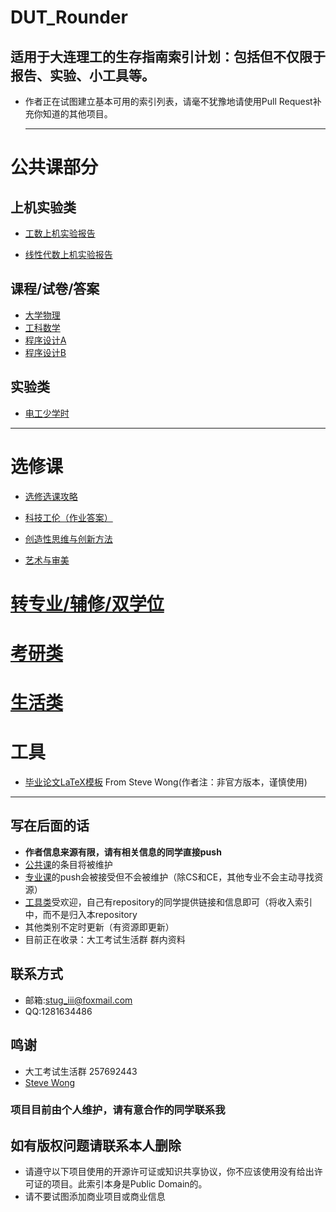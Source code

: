 # DUT_Rounder

## 适用于大连理工的生存指南索引计划：包括但不仅限于报告、实验、小工具等。

- 作者正在试图建立基本可用的索引列表，请毫不犹豫地请使用Pull Request补充你知道的其他项目。

  ---

# 公共课部分
## 上机实验类
- [工数上机实验报告](https://github.com/StuGRua/DUT_Rounder/tree/master/flies/public_courses/工科数学分析上机实验)  

 - [线性代数上机实验报告](https://github.com/StuGRua/DUT_Rounder/tree/master/flies/public_courses/线性代数上机实验) 



 ## 课程/试卷/答案
 - [大学物理](https://github.com/StuGRua/DUT_Rounder/tree/master/flies/public_courses/%E5%A4%A7%E5%AD%A6%E7%89%A9%E7%90%86)
 - [工科数学](https://github.com/StuGRua/DUT_Rounder/tree/master/flies/public_courses/%E5%B7%A5%E7%A7%91%E6%95%B0%E5%AD%A6)
- [程序设计A](https://github.com/StuGRua/DUT_Rounder/tree/master/flies/public_courses/程序设计A)
 - [程序设计B](https://github.com/StuGRua/DUT_Rounder/tree/master/flies/public_courses/程序设计B)

 ## 实验类  
 - [电工少学时](https://github.com/StuGRua/DUT_Rounder/tree/master/flies/public_courses/电工实验)  
---

# 选修课
- [选修选课攻略](https://github.com/StuGRua/DUT_Rounder/tree/master/flies/elective_courses/recommend)  

- [科技工伦（作业答案）](https://github.com/StuGRua/DUT_Rounder/tree/master/flies/elective_courses/科技工伦) 
- [创造性思维与创新方法](https://github.com/StuGRua/DUT_Rounder/tree/master/flies/elective_courses/创造性思维与创新方法)
- [艺术与审美](https://github.com/StuGRua/DUT_Rounder/tree/master/flies/elective_courses/艺术与审美)

# [转专业/辅修/双学位](https://github.com/StuGRua/DUT_Rounder/tree/master/flies/subject__changes\转专业)
# [考研类]()

# [生活类]()

# 工具
- [毕业论文LaTeX模板](https://github.com/stevewongv/DLUT_XeLaTeX_Template_For_Bachelor) From Steve Wong(作者注：非官方版本，谨慎使用)  
---
## 写在后面的话

- **作者信息来源有限，请有相关信息的同学直接push**   
- [公共课](https://github.com/StuGRua/DUT_Rounder/tree/master/flies/public_courses)的条目将被维护
- [专业课](https://github.com/StuGRua/DUT_Rounder/tree/master/flies/specialized_courses)的push会被接受但不会被维护（除CS和CE，其他专业不会主动寻找资源）  
- [工具类](https://github.com/StuGRua/DUT_Rounder/tree/master/flies/tools)受欢迎，自己有repository的同学提供链接和信息即可（将收入索引中，而不是归入本repository 
- 其他类别不定时更新（有资源即更新） 
- 目前正在收录：大工考试生活群 群内资料
## 联系方式
- 邮箱:stug_iii@foxmail.com
- QQ:1281634486
## 鸣谢
- 大工考试生活群 257692443
- [Steve Wong](https://github.com/stevewongv)


### 项目目前由个人维护，请有意合作的同学联系我  
## 如有版权问题请联系本人删除
- 请遵守以下项目使用的开源许可证或知识共享协议，你不应该使用没有给出许可证的项目。此索引本身是Public Domain的。  
- 请不要试图添加商业项目或商业信息